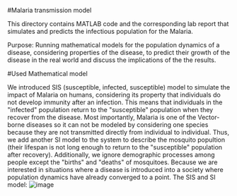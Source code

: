 #Malaria transmission model

This directory contains MATLAB code and the corresponding lab report that simulates and predicts the infectious population for the Malaria.

Purpose: Running mathematical models for the population dynamics of a disease, considering properties of the disease, to predict their growth of the disease in the real world and discuss the implications of the the results.

#Used Mathematical model

We introduced SIS (susceptible, infected, susceptible) model to simulate the impact of Malaria on humans, considering its property that individuals do not develop immunity after an infection. This means that individuals in the "infected" population return to the "susceptible" population when they recover from the disease. Most importantly, Malaria is one of the Vector-borne diseases so it can not be modeled by considering one species because they are not transmitted directly from individual to individual. Thus, we add another SI model to the system to describe the mosquito popultion (their lifespan is not long enough to return to the "susceptible" population after recovery). Additionally, we ignore demographic processes among people except the "births" and "deaths" of mosquitoes. Because we are interested in situations where a disease is introduced into a society where population dynamics have already converged to a point.
The SIS and SI model:
![image](https://github.com/user-attachments/assets/2ca945e8-1b73-4b63-b1c2-66d8835463d7)

